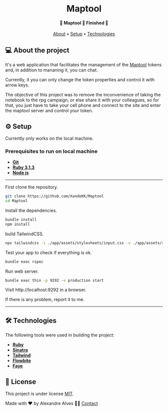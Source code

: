 <h1 align="center">
    Maptool
</h1>

<h4 align="center"> 
    🚧  Maptool 🎲 Finished 🚧 
</h4>

<p align="center">
 <a href="#-about-the-project">About</a> •
 <a href="#-setup">Setup</a> • 
 <a href="#-technologies">Technologies</a>
</p>


## 💻 About the project

It's a web application that facilitates the management of the [Maptool](https://github.com/RPTools/maptool/) tokens and, in addition to mananing it, you can chat.

Currently, it you can only change the token properties and control it with arrow keys.

The objective of this project was to remove the inconvenience of taking the notebook to the rpg campaign, or else share it with your colleagues, so for that, you just have to take your cell phone and connect to the site and enter the maptool server and control your token.

## ⚙️ Setup

Currently only works on the local machine.

### Prerequisites to run on local machine
-   **[Git](https://git-scm.com)**
-   **[Ruby 3.1.3](https://www.ruby-lang.org/)**
-   **[Node js](https://nodejs.org/)**

---
First clone the repository.
```bash
git clone https://github.com/XandeKK/Maptool
cd Maptool
```
Install the dependencies.
```bash
bundle install
npm install
```
build TailwindCSS.
```bash
npx tailwindcss -i ./app/assets/stylesheets/input.css -o ./app/assets/stylesheets/application.css --minify
```
Test your app to check if everything is ok.

```bash
bundle exec rspec
```
Run web server.
```bash
bundle exec thin -p 9292 -e production start
```
Visit http://localhost:9292 in a browser.

If there is any problem, report it to me.

---

## 🛠 Technologies

The following tools were used in building the project:

-   **[Ruby](https://www.ruby-lang.org/en/)**
-   **[Sinatra](https://sinatrarb.com/)**
-   **[Tailwind](https://tailwindcss.com/)**
-   **[Flowbite](http://flowbite.com/)**
-   **[Faye](https://faye.jcoglan.com/)**

## 📝 License

This project is under license [MIT](./LICENSE).

Made with ❤️ by Alexandre Alves 👋🏽 [Contact](https://www.linkedin.com/in/alexandre-dos-santos-alves-707921206/)
